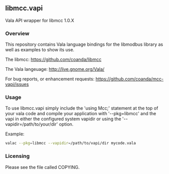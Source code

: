 ## libmcc.vapi

Vala API wrapper for libmcc 1.0.X

### Overview

This repository contains Vala language bindings for the libmodbus library as
well as examples to show its use.

The libmcc:
    https://github.com/coanda/libmcc

The Vala langeuage:
    http://live.gnome.org/Vala/

For bug reports, or enhancement requests:
    https://github.com/coanda/mcc-vapi/issues

### Usage

To use libmcc.vapi simply include the 'using Mcc;' statement at the top of your
vala code and compile your application with '--pkg=libmcc' and the vapi in
either the configured system vapidir or using the '--vapidir=/path/to/your/dir'
option.

Example:

```bash
valac --pkg=libmcc --vapidir=/path/to/vapi/dir mycode.vala
```

### Licensing

Please see the file called COPYING.

